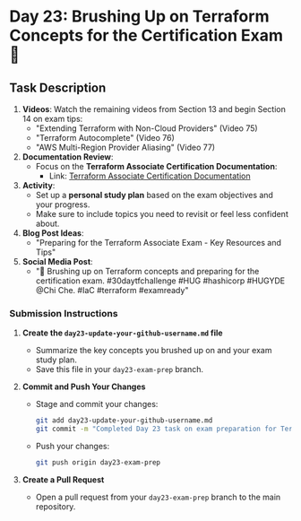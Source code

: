 # Day 23: Brushing Up on Terraform Concepts for the Certification Exam 🎯

## Task Description

1. **Videos**: Watch the remaining videos from Section 13 and begin Section 14 on exam tips:
   - "Extending Terraform with Non-Cloud Providers" (Video 75)
   - "Terraform Autocomplete" (Video 76)
   - "AWS Multi-Region Provider Aliasing" (Video 77)
2. **Documentation Review**: 
   - Focus on the **Terraform Associate Certification Documentation**: 
     - Link: [Terraform Associate Certification Documentation](https://developer.hashicorp.com/terraform/tutorials/certification-003/associate-study-003)
3. **Activity**: 
   - Set up a **personal study plan** based on the exam objectives and your progress.
   - Make sure to include topics you need to revisit or feel less confident about.
4. **Blog Post Ideas**: 
   - "Preparing for the Terraform Associate Exam - Key Resources and Tips"
5. **Social Media Post**: 
   - "🎯 Brushing up on Terraform concepts and preparing for the certification exam. #30daytfchallenge #HUG #hashicorp #HUGYDE @Chi Che. #IaC #terraform #examready"

### Submission Instructions

1. **Create the `day23-update-your-github-username.md` file**
   - Summarize the key concepts you brushed up on and your exam study plan.
   - Save this file in your `day23-exam-prep` branch.

2. **Commit and Push Your Changes**
   - Stage and commit your changes:
     ```bash
     git add day23-update-your-github-username.md
     git commit -m "Completed Day 23 task on exam preparation for Terraform"
     ```
   - Push your changes:
     ```bash
     git push origin day23-exam-prep
     ```

3. **Create a Pull Request**
   - Open a pull request from your `day23-exam-prep` branch to the main repository.
